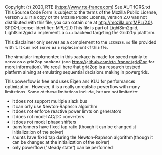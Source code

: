 Copyright (c) 2020, RTE (https://www.rte-france.com)
See AUTHORS.txt
This Source Code Form is subject to the terms of the Mozilla Public License, version 2.0.
If a copy of the Mozilla Public License, version 2.0 was not distributed with this file,
you can obtain one at http://mozilla.org/MPL/2.0/.
SPDX-License-Identifier: MPL-2.0
This file is part of LightSim2grid, LightSim2grid a implements a c++ backend targeting the Grid2Op platform.

This disclaimer only serves as a complement to the `LICENSE.md` file provided with it. It can not serve as a 
replacement of this file.


The simulator implemented in this package is made for speed mainly to serve as a grid2op backend (see
https://github.com/rte-france/grid2op for more information). We recall here that grid2op is a research testbed platform
aiming at emulating sequential decisions making in powergrids.

This powerflow is free and uses Eigen and KLU for performances optimization. However, it is a really unrealistic
powerflow with many limitations. Some of these limitations include, but are not limited to:

- it does not support multiple slack bus
- it can only use Newton-Raphson algorithm
- it does not enforce reactive power limits on generators
- it does not model AC/DC converters
- it does not model phase shifters
- transformers have fixed tap ratio (though it can be changed at initialization of the solver)
- shunts have fixed tap during the Newton-Raphson algorithm (though it can be changed at the initialization of the solver)
- only powerflow ("steady state") can be performed




